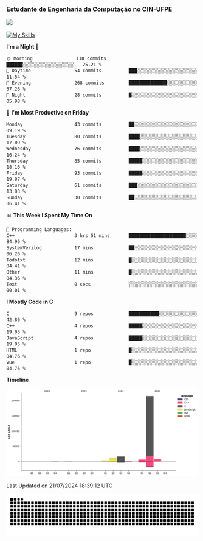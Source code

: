 
### Estudante de Engenharia da Computação no CIN-UFPE
<div>
      <!--<img width=400 src="https://github-readme-stats.vercel.app/api?username=Zed201&show_icons=true&theme=tokyonight" /-->
      <img width=400 src='https://leetcode.card.workers.dev/Zed201?theme=nord&font=baloo&extension=null' />
</div>


[![My Skills](https://skillicons.dev/icons?i=c,cpp,py,java,neovim&theme=dark)](https://skillicons.dev)

<!--START_SECTION:waka-->
**I'm a Night 🦉** 

```text
🌞 Morning                118 commits         ██████░░░░░░░░░░░░░░░░░░░   25.21 % 
🌆 Daytime                54 commits          ███░░░░░░░░░░░░░░░░░░░░░░   11.54 % 
🌃 Evening                268 commits         ██████████████░░░░░░░░░░░   57.26 % 
🌙 Night                  28 commits          █░░░░░░░░░░░░░░░░░░░░░░░░   05.98 % 
```
📅 **I'm Most Productive on Friday** 

```text
Monday                   43 commits          ██░░░░░░░░░░░░░░░░░░░░░░░   09.19 % 
Tuesday                  80 commits          ████░░░░░░░░░░░░░░░░░░░░░   17.09 % 
Wednesday                76 commits          ████░░░░░░░░░░░░░░░░░░░░░   16.24 % 
Thursday                 85 commits          █████░░░░░░░░░░░░░░░░░░░░   18.16 % 
Friday                   93 commits          █████░░░░░░░░░░░░░░░░░░░░   19.87 % 
Saturday                 61 commits          ███░░░░░░░░░░░░░░░░░░░░░░   13.03 % 
Sunday                   30 commits          ██░░░░░░░░░░░░░░░░░░░░░░░   06.41 % 
```


📊 **This Week I Spent My Time On** 

```text
💬 Programming Languages: 
C++                      3 hrs 51 mins       █████████████████████░░░░   84.96 % 
SystemVerilog            17 mins             ██░░░░░░░░░░░░░░░░░░░░░░░   06.26 % 
Todotxt                  12 mins             █░░░░░░░░░░░░░░░░░░░░░░░░   04.41 % 
Other                    11 mins             █░░░░░░░░░░░░░░░░░░░░░░░░   04.36 % 
Text                     0 secs              ░░░░░░░░░░░░░░░░░░░░░░░░░   00.01 % 
```

**I Mostly Code in C** 

```text
C                        9 repos             ███████████░░░░░░░░░░░░░░   42.86 % 
C++                      4 repos             █████░░░░░░░░░░░░░░░░░░░░   19.05 % 
JavaScript               4 repos             █████░░░░░░░░░░░░░░░░░░░░   19.05 % 
HTML                     1 repo              █░░░░░░░░░░░░░░░░░░░░░░░░   04.76 % 
Vue                      1 repo              █░░░░░░░░░░░░░░░░░░░░░░░░   04.76 % 
```



**Timeline**

![Lines of Code chart](https://raw.githubusercontent.com/Zed201/Zed201/master/assets/bar_graph.png)


 Last Updated on 21/07/2024 18:39:12 UTC
<!--END_SECTION:waka-->

<picture>
  <source media="(prefers-color-scheme: dark)" srcset="https://github.com/Zed201/Zed201/blob/output/github-contribution-grid-snake-dark.svg" />
  <img alt="github-snake" src="https://github.com/Zed201/Zed201/blob/output/github-contribution-grid-snake-dark.svg" />
</picture>
